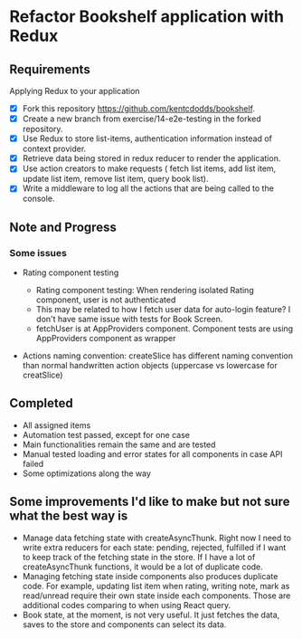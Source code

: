 # Refactor Bookshelf application with Redux

## Requirements

Applying Redux to your application

- [x] Fork this repository https://github.com/kentcdodds/bookshelf.
- [x] Create a new branch from exercise/14-e2e-testing in the forked repository.
- [x] Use Redux to store list-items, authentication information instead of
      context provider.
- [x] Retrieve data being stored in redux reducer to render the application.
- [x] Use action creators to make requests ( fetch list items, add list item,
      update list item, remove list item, query book list).
- [x] Write a middleware to log all the actions that are being called to the
      console.

## Note and Progress

### Some issues

- Rating component testing

  - Rating component testing: When rendering isolated Rating component, user is
    not authenticated
  - This may be related to how I fetch user data for auto-login feature? I don't
    have same issue with tests for Book Screen.
  - fetchUser is at AppProviders component. Component tests are using
    AppProviders component as wrapper

- Actions naming convention: createSlice has different naming convention than
  normal handwritten action objects (uppercase vs lowercase for creatSlice)

## Completed

- All assigned items
- Automation test passed, except for one case
- Main functionalities remain the same and are tested
- Manual tested loading and error states for all components in case API failed
- Some optimizations along the way

## Some improvements I'd like to make but not sure what the best way is

- Manage data fetching state with createAsyncThunk. Right now I need to write
  extra reducers for each state: pending, rejected, fulfilled if I want to keep
  track of the fetching state in the store. If I have a lot of createAsyncThunk
  functions, it would be a lot of duplicate code.
- Managing fetching state inside components also produces duplicate code. For
  example, updating list item when rating, writing note, mark as read/unread
  require their own state inside each components. Those are additional codes
  comparing to when using React query.
- Book state, at the moment, is not very useful. It just fetches the data, saves
  to the store and components can select its data.
